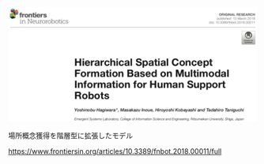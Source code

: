 ![論文](https://github.com/soraKING44/survey_paper/blob/images/spatial_concept/English/Hierarchical%20Spatial%20Concept%20Formation%20Based%20on%20Multimodal%20Information%20for%20Human%20Support%20Robots.png)

場所概念獲得を階層型に拡張したモデル

https://www.frontiersin.org/articles/10.3389/fnbot.2018.00011/full

